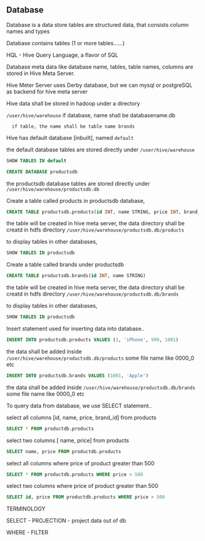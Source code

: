 ## Database 

Database is a data store 
tables are structured data, that consists column names and types

Database contains tables (1 or more tables......)

HQL - Hive Query Language, a flavor of SQL

Database meta data like database name, tables, table names, columns are stored in Hive Meta Server.

Hive Meter Server uses Derby database, but we can mysql or postgreSQL as backend for hive meta server

Hive data shall be stored in hadoop under a directory 

`/user/hive/warehouse`
      if database, name shall be databasename.db

      if table, the name shall be table name brands 


Hive has default database [inbuilt], named `default`

the default database tables are stored directly under `/user/hive/warehouse`

```sql
SHOW TABLES IN default
```


```sql
CREATE DATABASE productsdb
```

the productsdb database tables are stored directly under `/user/hive/warehouse/productsdb.db`


Create a table called products in productsdb database,

```sql
CREATE TABLE productsdb.products(id INT, name STRING, price INT, brand_id INT)
```

the table will be created in hive meta server, the data directory shall be creatd in hdfs
directory `/user/hive/warehouse/productsdb.db/products`

to display tables in other databases,

```sql
SHOW TABLES IN productsdb
```

Create a table called brands under productsdb

```sql
CREATE TABLE productsdb.brands(id INT, name STRING)
```

the table will be created in hive meta server, the data directory shall be creatd in hdfs
directory `/user/hive/warehouse/productsdb.db/brands`

to display tables in other databases,

```sql
SHOW TABLES IN productsdb
```

Insert statement used for inserting data into database..

```sql
INSERT INTO productsdb.products VALUES (1, 'iPhone', 999, 1001)
```

the data shall be added inside `/user/hive/warehouse/productsdb.db/products`
some file name like 0000_0 etc

```sql
INSERT INTO productsdb.brands VALUES (1001, 'Apple')
```

the data shall be added inside `/user/hive/warehouse/productsdb.db/brands`
some file name like 0000_0 etc

To query data from database, we use SELECT statement..

select all columns [id, name, price, brand_id] from products

```sql
SELECT * FROM productdb.products
```

select two columns [  name, price] from products


```sql
SELECT name, price FROM productdb.products
```

select all columns where price of product greater than 500


```sql
SELECT * FROM productdb.products WHERE price > 500
```


select two columns where price of product greater than 500


```sql
SELECT id, price FROM productdb.products WHERE price > 500
```

TERMINOLOGY

SELECT - PROJECTION - project data out of db

WHERE - FILTER 
